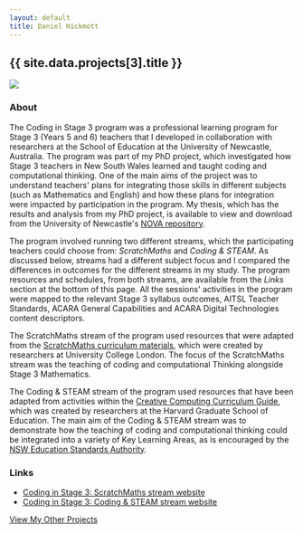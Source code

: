 ```yaml
---
layout: default
title: Daniel Hickmott
---
```


<div class="project-description">
    <h2>{{ site.data.projects[3].title }}</h2>
    <div class="row">
        <div class="col-md-4 offset-md-4">
            <img class = "img-fluid highlight-img border border-secondary" src = "{{ site.baseurl | append: '/projects/images/' | append: site.data.projects[3].imageFilePath }}">
        </div>
    </div>
    <h3>About</h3>
    <p>
        The Coding in Stage 3 program was a professional learning program for Stage 3 (Years 5 and 6) teachers that I developed in collaboration with researchers at the School of Education at the University of Newcastle, Australia. 
        The program was part of my PhD project, which investigated how Stage 3 teachers in New South Wales learned and taught coding and computational thinking. 
        One of the main aims of the project was to understand teachers' plans for integrating those skills in different subjects (such as Mathematics and English) and how these plans for integration were impacted by participation in the program.
        My thesis, which has the results and analysis from my PhD project, is available to view and download from the University of Newcastle's <a class="text-info" href="https://hdl.handle.net/1959.13/1417667">NOVA repository</a>.
    </p>
    <p>
        The program involved running two different streams, which the participating teachers could choose from: <i>ScratchMaths</i> and <i>Coding &amp; STEAM</i>.
        As discussed below, streams had a different subject focus and I compared the differences in outcomes for the different streams in my study.
        The program resources and schedules, from both streams, are available from the <i>Links</i> section at the bottom of this page.
        All the sessions' activities in the program were mapped to the relevant Stage 3 syllabus outcomes, AITSL Teacher Standards, ACARA General Capabilities and ACARA Digital Technologies content descriptors.
    </p>
    <p>
        The ScratchMaths stream of the program used resources that were adapted from the <a class="text-info" href="http://www.ucl.ac.uk/ioe/research/projects/scratchmaths/curriculum-materials">ScratchMaths curriculum materials</a>, which were created by researchers at University College London.
        The focus of the ScratchMaths stream was the teaching of coding and computational Thinking alongside Stage 3 Mathematics.
    </p>
    <p>
        The Coding &amp; STEAM stream of the program used resources that have been adapted from activities within the <a class="text-info" href="http://scratched.gse.harvard.edu/guide/">Creative Computing Curriculum Guide</a>, which was created by researchers at the Harvard Graduate School of Education.
        The main aim of the Coding & STEAM stream was to demonstrate how the teaching of coding and computational thinking could be integrated into a variety of Key Learning Areas, as is encouraged by the <a href="https://educationstandards.nsw.edu.au/wps/portal/nesa/k-10/learning-areas/technologies/coding-across-the-curriculum" class="text-info">NSW Education Standards Authority</a>. 
    </p>
    <h3>Links</h3>
    <ul>
        <li>
            <a href="https://cs4s.github.io/2018/maths" target="_blank" class="text-info">Coding in Stage 3: ScratchMaths stream website</a>
        </li>
        <li>
            <a href="https://cs4s.github.io/2018/steam" target="_blank" class="text-info">Coding in Stage 3: Coding &amp; STEAM stream website</a>
        </li>
    </ul>
    <a href="{{ site.baseurl | append: '/projects/' }}" class="btn btn-sm btn-info float-right">
        View My Other Projects
        <i class="fa fa-list project-icon"></i>
    </a>
</div>